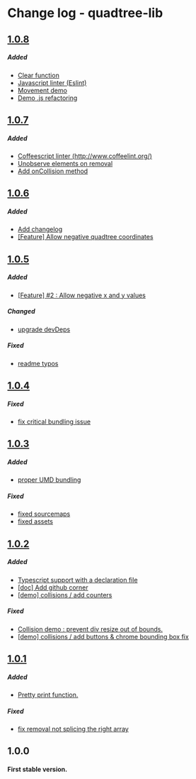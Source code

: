 # Change log - quadtree-lib

## [1.0.8](https://github.com/elbywan/quadtree-lib/compare/1.0.7...1.0.8)

##### Added

- [Clear function](https://github.com/elbywan/quadtree-lib/commit/bff7a534185c3e4b127d7c5b9ad3d712f35e2e8c)
- [Javascript linter (Eslint)](https://github.com/elbywan/quadtree-lib/commit/c6ec2412926a218880e6bc8d3877a6d0fcc5a1cf)
- [Movement demo](https://github.com/elbywan/quadtree-lib/commit/a55695507a02597bcca059f35e354c5c87eb8d06)
- [Demo .js refactoring](https://github.com/elbywan/quadtree-lib/commit/2ef03608849ee0cc8cf09cad8fbe82a1b1ad3aac)

## [1.0.7](https://github.com/elbywan/quadtree-lib/compare/1.0.6...1.0.7)

##### Added

- [Coffeescript linter (http://www.coffeelint.org/)](https://github.com/elbywan/quadtree-lib/commit/40e774335d22b0b73a3c5017aa374e10a46f1a0f)
- [Unobserve elements on removal](https://github.com/elbywan/quadtree-lib/commit/f6ecc001c66891ea1f3713b1afcd3e3e19b33be4)
- [Add onCollision method](https://github.com/elbywan/quadtree-lib/commit/ec4f92cb77d3f05dfe9b45bd16c676f18b309559)

## [1.0.6](https://github.com/elbywan/quadtree-lib/compare/1.0.5...1.0.6)

##### Added

- [Add changelog](https://github.com/elbywan/quadtree-lib/commit/a126c8e38f42174237b6ebaa5c7b85e42ed1706a)
- [[Feature] Allow negative quadtree coordinates](https://github.com/elbywan/quadtree-lib/commit/18fcec76d68c1b05c55672b6767682ce4103ded6)

## [1.0.5](https://github.com/elbywan/quadtree-lib/compare/1.0.4...1.0.5)

##### Added

- [[Feature] #2 : Allow negative x and y values](https://github.com/elbywan/quadtree-lib/commit/5cf0e140d66fde00d5d61810b26cf3b018b45526)

##### Changed

- [upgrade devDeps](https://github.com/elbywan/quadtree-lib/commit/dd7fd1e62e092e7d6fba7953c827630eb961780e)

##### Fixed

- [readme typos](https://github.com/elbywan/quadtree-lib/commit/5b7b7fe6ac8838ad831c864d4242cc2eefb7ff37)

## [1.0.4](https://github.com/elbywan/quadtree-lib/compare/1.0.3...1.0.4)

##### Fixed

- [fix critical bundling issue](https://github.com/elbywan/quadtree-lib/commit/4135ab76872e3d0ec43c0f52f66fdeac56bc3802)

## [1.0.3](https://github.com/elbywan/quadtree-lib/compare/1.0.2...1.0.3)

##### Added

- [proper UMD bundling](https://github.com/elbywan/quadtree-lib/commit/d8a775f7c5ab8348d08e4728f21213a373ba383c)

##### Fixed

- [fixed sourcemaps ](https://github.com/elbywan/quadtree-lib/commit/a966df72026376c51621b6116b7862baebb2e9bb)
- [fixed assets](https://github.com/elbywan/quadtree-lib/commit/5debe73d1613ab8e62761ce1be44eeae6fd4e4f4)

## [1.0.2](https://github.com/elbywan/quadtree-lib/compare/1.0.1...1.0.2)

##### Added

- [Typescript support with a declaration file](https://github.com/elbywan/quadtree-lib/commit/1064cfda571f526276aab5b3eb602d53eee14692)
- [[doc] Add github corner ](https://github.com/elbywan/quadtree-lib/commit/dc8a3eb67323a277aef86371add56a1026278c9d)
- [[demo] collisions / add counters ](https://github.com/elbywan/quadtree-lib/commit/3a9fb0ef069f0154214b3567fdbc240c80b0895b)

##### Fixed

- [Collision demo : prevent div resize out of bounds.](https://github.com/elbywan/quadtree-lib/commit/ca736547e145c138129113153a0b4f427d8f2f31)
- [[demo] collisions / add buttons & chrome bounding box fix ](https://github.com/elbywan/quadtree-lib/commit/32ea35000efd6059c45924a22b048fd8b1cae771)

## [1.0.1](https://github.com/elbywan/quadtree-lib/compare/1.0.0...1.0.1)

##### Added

- [Pretty print function.](https://github.com/elbywan/quadtree-lib/commit/d4f9c13fc32679ecfeafdd13ee06e9e39e728258)

##### Fixed

- [fix removal not splicing the right array ](https://github.com/elbywan/quadtree-lib/commit/4a80caed3e2d93c8164d111b1d0f417911d911cc)

## 1.0.0

#### First stable version.

